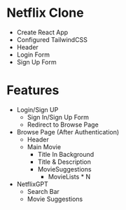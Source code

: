 # Netflix Clone

- Create React App 
- Configured TailwindCSS
- Header
- Login Form
- Sign Up Form

# Features
- Login/Sign UP
    - Sign In/Sign Up Form
    - Redirect to Browse Page
- Browse Page (After Authentication)
    - Header
    - Main Movie
        - Title In Background
        - Title & Description
        - MovieSuggestions
            - MovieLists * N
- NetflixGPT
    - Search Bar
    - Movie Suggestions